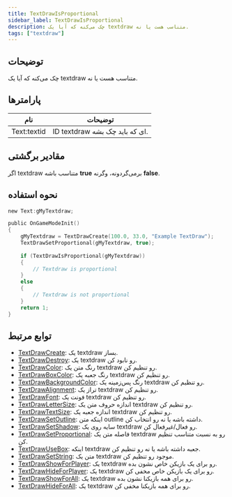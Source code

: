 ```yaml
---
title: TextDrawIsProportional
sidebar_label: TextDrawIsProportional
description: چک می‌کنه که آیا یک textdraw متناسب هست یا نه.
tags: ["textdraw"]
---
```


<VersionWarn version='omp v1.1.0.2612' />

## توضیحات

چک می‌کنه که آیا یک textdraw متناسب هست یا نه.

## پارامترها

| نام         | توضیحات                      |
| ----------- | ---------------------------- |
| Text:textid | ID textdraw ای که باید چک بشه. |

## مقادیر برگشتی

اگر textdraw متناسب باشه **true** برمی‌گردونه، وگرنه **false**.

## نحوه استفاده

```c
new Text:gMyTextdraw;

public OnGameModeInit()
{
    gMyTextdraw = TextDrawCreate(100.0, 33.0, "Example TextDraw");
    TextDrawSetProportional(gMyTextdraw, true);
    
    if (TextDrawIsProportional(gMyTextdraw))
    {
        // Textdraw is proportional
    }
    else
    {
        // Textdraw is not proportional
    }
    return 1;
}
```

## توابع مرتبط

- [TextDrawCreate](TextDrawCreate): یک textdraw بساز.
- [TextDrawDestroy](TextDrawDestroy): یک textdraw رو نابود کن.
- [TextDrawColor](TextDrawColor): رنگ متن یک textdraw رو تنظیم کن.
- [TextDrawBoxColor](TextDrawBoxColor): رنگ جعبه یک textdraw رو تنظیم کن.
- [TextDrawBackgroundColor](TextDrawBackgroundColor): رنگ پس‌زمینه یک textdraw رو تنظیم کن.
- [TextDrawAlignment](TextDrawAlignment): تراز یک textdraw رو تنظیم کن.
- [TextDrawFont](TextDrawFont): فونت یک textdraw رو تنظیم کن.
- [TextDrawLetterSize](TextDrawLetterSize): اندازه حروف متن یک textdraw رو تنظیم کن.
- [TextDrawTextSize](TextDrawTextSize): اندازه جعبه یک textdraw رو تنظیم کن.
- [TextDrawSetOutline](TextDrawSetOutline): اینکه متن outline داشته باشه یا نه رو انتخاب کن.
- [TextDrawSetShadow](TextDrawSetShadow): سایه روی یک textdraw رو فعال/غیرفعال کن.
- [TextDrawSetProportional](TextDrawSetProportional): فاصله متن یک textdraw رو به نسبت متناسب تنظیم کن.
- [TextDrawUseBox](TextDrawUseBox): اینکه textdraw جعبه داشته باشه یا نه رو تنظیم کن.
- [TextDrawSetString](TextDrawSetString): متن یک textdraw موجود رو تنظیم کن.
- [TextDrawShowForPlayer](TextDrawShowForPlayer): یک textdraw رو برای یک بازیکن خاص نشون بده.
- [TextDrawHideForPlayer](TextDrawHideForPlayer): یک textdraw رو برای یک بازیکن خاص مخفی کن.
- [TextDrawShowForAll](TextDrawShowForAll): یک textdraw رو برای همه بازیکنا نشون بده.
- [TextDrawHideForAll](TextDrawHideForAll): یک textdraw رو برای همه بازیکنا مخفی کن.

